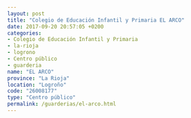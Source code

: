 ```yaml
---
layout: post
title: "Colegio de Educación Infantil y Primaria EL ARCO"
date: 2017-09-20 20:57:05 +0200
categories:
- Colegio de Educación Infantil y Primaria
- la-rioja
- logrono
- Centro público
- guarderia
name: "EL ARCO"
province: "La Rioja"
location: "Logroño"
code: "26008177"
type: "Centro público"
permalink: /guarderias/el-arco.html
---
```

